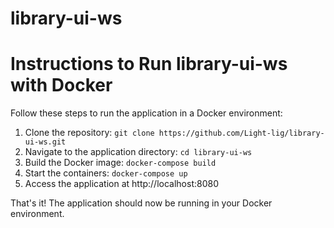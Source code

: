 # library-ui-ws
# Instructions to Run library-ui-ws with Docker

Follow these steps to run the application in a Docker environment:

1. Clone the repository: `git clone https://github.com/Light-lig/library-ui-ws.git`
2. Navigate to the application directory: `cd library-ui-ws`
3. Build the Docker image: `docker-compose build`
4. Start the containers: `docker-compose up`
5. Access the application at http://localhost:8080

That's it! The application should now be running in your Docker environment.

